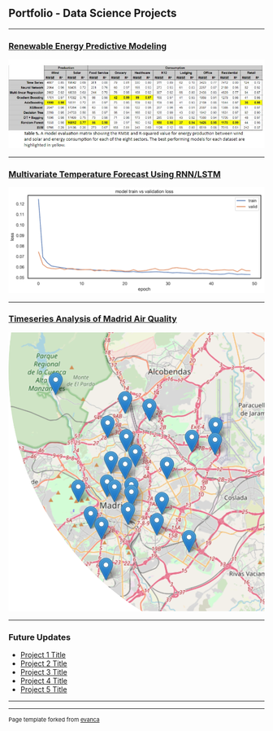 ## Portfolio - Data Science Projects

---

### [Renewable Energy Predictive Modeling](/sample_page)
<img src="images/ModelsEvalSectors.jpg?raw=true"/>

---
### [Multivariate Temperature Forecast Using RNN/LSTM](/sample_page1)
<img src="images/Capture5.PNG?raw=true"/>

---
### [Timeseries Analysis of Madrid Air Quality](/sample_page2)
<img src="images/PPT_image.png?raw=true"/>

---

### Future Updates

- [Project 1 Title](http://example.com/)
- [Project 2 Title](http://example.com/)
- [Project 3 Title](http://example.com/)
- [Project 4 Title](http://example.com/)
- [Project 5 Title](http://example.com/)

---




---
<p style="font-size:11px">Page template forked from <a href="https://github.com/evanca/quick-portfolio">evanca</a></p>
<!-- Remove above link if you don't want to attibute -->
